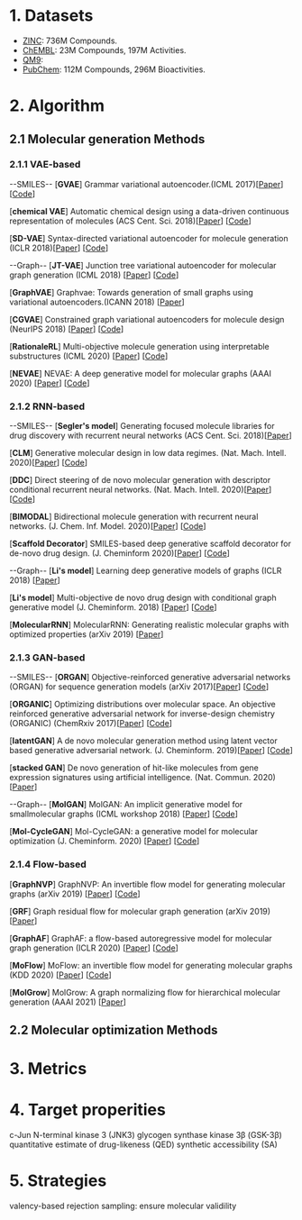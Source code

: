 
# 1. Datasets

* [ZINC](http://zinc15.docking.org/): 736M Compounds.
* [ChEMBL](https://www.ebi.ac.uk/chembl/): 23M Compounds, 197M Activities.
* [QM9](http://quantum-machine.org/datasets/):
* [PubChem](https://pubchem.ncbi.nlm.nih.gov/): 112M Compounds, 296M Bioactivities.



# 2. Algorithm

## 2.1 Molecular generation Methods

### 2.1.1 VAE-based
--SMILES--
[**GVAE**] Grammar variational autoencoder.(ICML 2017)\[[Paper](https://arxiv.org/pdf/1703.01925.pdf)] \[[Code](https://github.com/mkusner/grammarVAE)\]

[**chemical VAE**] Automatic chemical design using a data-driven continuous representation of molecules (ACS Cent. Sci. 2018)\[[Paper](https://pubs.acs.org/doi/pdf/10.1021/acscentsci.7b00572)] \[[Code](https://github.com/aspuru-guzik-group/chemical_vae)\]

[**SD-VAE**] Syntax-directed variational autoencoder for molecule generation (ICLR 2018)\[[Paper](https://hanjun-dai.github.io/pdf/sdvae_workshop_camera_ready.pdf)] \[[Code](https://github.com/Hanjun-Dai/sdvae)\]

--Graph--
[**JT-VAE**] Junction tree variational autoencoder for molecular graph generation (ICML 2018) \[[Paper](https://arxiv.org/pdf/1802.04364.pdf)] \[[Code](https://github.com/wengong-jin/icml18-jtnn)\]

[**GraphVAE**] Graphvae: Towards generation of small graphs using variational autoencoders.(ICANN 2018) \[[Paper](https://link.springer.com/chapter/10.1007/978-3-030-01418-6_41)]

[**CGVAE**] Constrained graph variational autoencoders for molecule design (NeurIPS 2018) \[[Paper](https://proceedings.neurips.cc/paper/2018/file/b8a03c5c15fcfa8dae0b03351eb1742f-Paper.pdf)] \[[Code](https://github.com/Microsoft/constrained-graph-variational-autoencoder)\]

[**RationaleRL**] Multi-objective molecule generation using interpretable substructures (ICML 2020) \[[Paper](http://proceedings.mlr.press/v119/jin20b/jin20b.pdf)] \[[Code](https://github.com/wengong-jin/multiobj-rationale)\]

[**NEVAE**] NEVAE: A deep generative model for molecular graphs (AAAI 2020) \[[Paper](https://ojs.aaai.org//index.php/AAAI/article/view/3903)] \[[Code](https://github.com/Networks-Learning/nevae)\]


### 2.1.2 RNN-based
--SMILES--
[**Segler's model**] Generating focused molecule libraries for drug discovery with recurrent neural networks (ACS Cent. Sci. 2018)\[[Paper](https://pubs.acs.org/doi/pdf/10.1021/acscentsci.7b00512)]

[**CLM**] Generative molecular design in low data regimes. (Nat. Mach. Intell. 2020)\[[Paper](https://www.nature.com/articles/s42256-020-0160-y)] \[[Code](https://github.com/ETHmodlab/virtual_libraries)\]

[**DDC**] Direct steering of de novo molecular generation with descriptor conditional recurrent neural networks. (Nat. Mach. Intell. 2020)\[[Paper](https://www.nature.com/articles/s42256-020-0174-5)] \[[Code](https://github.com/pcko1/Deep-Drug-Coder)\]

[**BIMODAL**] Bidirectional molecule generation with recurrent neural networks. (J. Chem. Inf. Model. 2020)\[[Paper](https://pubs.acs.org/doi/pdf/10.1021/acs.jcim.9b00943)] \[[Code](https://github.com/ETHmodlab/BIMODAL)\]

[**Scaffold Decorator**] SMILES-based deep generative scaffold decorator for de-novo drug design. (J. Cheminform 2020)\[[Paper](https://jcheminf.biomedcentral.com/articles/10.1186/s13321-020-00441-8)] \[[Code](https://github.com/undeadpixel/reinvent-scaffold-decorator)\]

--Graph--
[**Li's model**] Learning deep generative models of graphs (ICLR 2018) \[[Paper](https://arxiv.org/pdf/1803.03324.pdf)]

[**Li's model**] Multi-objective de novo drug design with conditional graph generative model (J. Cheminform. 2018) \[[Paper](https://link.springer.com/content/pdf/10.1186/s13321-018-0287-6.pdf)] \[[Code](https://github.com/kevinid/molecule_generator)\]

[**MolecularRNN**] MolecularRNN: Generating realistic molecular graphs with optimized properties (arXiv 2019) \[[Paper](https://arxiv.org/pdf/1905.13372.pdf)]


### 2.1.3 GAN-based
--SMILES--
[**ORGAN**] Objective-reinforced generative adversarial networks (ORGAN) for sequence generation models (arXiv 2017)\[[Paper](https://arxiv.org/pdf/1705.10843.pdf)] \[[Code](https://github.com/gablg1/ORGAN)\]

[**ORGANIC**] Optimizing distributions over molecular space. An objective reinforced generative adversarial network for inverse-design chemistry (ORGANIC) (ChemRxiv 2017)\[[Paper](https://chemrxiv.org/engage/api-gateway/chemrxiv/assets/orp/resource/item/60c73d91702a9beea7189bc2/original/optimizing-distributions-over-molecular-space-an-objective-reinforced-generative-adversarial-network-for-inverse-design-chemistry-organic.pdf)] \[[Code](https://github.com/aspuru-guzik-group/ORGANIC)\]

[**latentGAN**] A de novo molecular generation method using latent vector based generative adversarial network. (J. Cheminform. 2019)\[[Paper](https://jcheminf.biomedcentral.com/articles/10.1186/s13321-019-0397-9)] \[[Code](https://github.com/Dierme/latent-gan)\]

[**stacked GAN**] De novo generation of hit-like molecules from gene expression signatures using artificial intelligence. (Nat. Commun. 2020)\[[Paper](https://www.nature.com/articles/s41467-019-13807-w)]

--Graph--
[**MolGAN**] MolGAN: An implicit generative model for smallmolecular graphs (ICML workshop 2018) \[[Paper](https://arxiv.org/pdf/1805.11973.pdf)] \[[Code](https://github.com/nicola-decao/MolGAN)\]

[**Mol-CycleGAN**] Mol-CycleGAN: a generative model for molecular optimization (J. Cheminform. 2020) \[[Paper](https://jcheminf.biomedcentral.com/articles/10.1186/s13321-019-0404-1)] \[[Code](https://github.com/ardigen/mol-cycle-gan)\]


### 2.1.4 Flow-based
[**GraphNVP**] GraphNVP: An invertible flow model for generating molecular graphs (arXiv 2019) \[[Paper](https://arxiv.org/pdf/1905.11600.pdf)] \[[Code](https://github.com/pfnet-research/graph-nvp)\]

[**GRF**] Graph residual flow for molecular graph generation (arXiv 2019) \[[Paper](https://arxiv.org/pdf/1909.13521.pdf)]

[**GraphAF**] GraphAF: a flow-based autoregressive model for molecular graph generation (ICLR 2020) \[[Paper](https://arxiv.org/abs/2001.09382)] \[[Code](https://drive.google.com/drive/folders/1FmYWcT8jDrwZlzPbmMpRhulb9OKTDWJL)\]

[**MoFlow**] MoFlow: an invertible flow model for generating molecular graphs (KDD 2020) \[[Paper](https://arxiv.org/pdf/2006.10137.pdf)] \[[Code](https://github.com/calvin-zcx/moflow)\]

[**MolGrow**] MolGrow: A graph normalizing flow for hierarchical molecular generation (AAAI 2021) \[[Paper](https://www.aaai.org/AAAI21Papers/AAAI-3802.KuznetsovM.pdf)]


## 2.2 Molecular optimization Methods



# 3. Metrics

# 4. Target properities
c-Jun N-terminal kinase 3 (JNK3)
glycogen synthase kinase 3β (GSK-3β)
quantitative estimate of drug-likeness (QED)
synthetic accessibility (SA)

# 5. Strategies
valency-based rejection sampling: ensure molecular validility